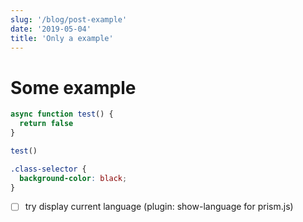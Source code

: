 ```yaml
---
slug: '/blog/post-example'
date: '2019-05-04'
title: 'Only a example'
---
```


# Some example

```js:title=test/index.js
async function test() {
  return false
}

test()
```

```css:title=test/layout.css
.class-selector {
  background-color: black;
}
```

- [ ] try display current language (plugin: show-language for prism.js)

